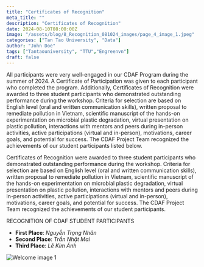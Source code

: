 ```yaml
---
title: "Certificates of Recognition"
meta_title: ""
description: "Certificates of Recognition"
date: 2024-08-10T08:00:00Z
image: "/assets/blog/8_Recognition_081024_images/page_4_image_1.jpeg"
categories: ["Tan Tao University", "Data"]
author: "John Doe"
tags: ["Tantaouniversity", "TTU","Engreenvn"]
draft: false
---
```


All participants were very well-engaged in our CDAF Program during the summer of 2024. A Certificate of Participation was given to each participant who completed the program. Additionally, Certificates of Recognition were awarded to three student participants who demonstrated outstanding performance during the workshop. Criteria for selection are based on English level (oral and written communication skills), written proposal to remediate pollution in Vietnam, scientific manuscript of the hands-on experimentation on microbial plastic degradation, virtual presentation on plastic pollution, interactions with mentors and peers during in-person activities, active participations (virtual and in-person), motivations, career goals, and potential for success. The CDAF Project Team recognized the achievements of our student participants listed below.


Certificates of Recognition were awarded to three student participants who demonstrated outstanding performance during the workshop. Criteria for selection are based on English level (oral and written communication skills), written proposal to remediate pollution in Vietnam, scientific manuscript of the hands-on experimentation on microbial plastic degradation, virtual presentation on plastic pollution, interactions with mentors and peers during in-person activities, active participations (virtual and in-person), motivations, career goals, and potential for success. The CDAF Project Team recognized the achievements of our student participants.


RECOGNITION OF CDAF STUDENT PARTICIPANTS
- **First Place**: *Nguyễn Trọng Nhân*
- **Second Place**: *Trần Nhật Mai*
- **Third Place**: *Lê Kim Ánh*

<div class="grid-center">
    <img src="/assets/blog/8_Recognition_081024_images/page_4_image_1.jpeg" alt="Welcome image 1"/>
</div>